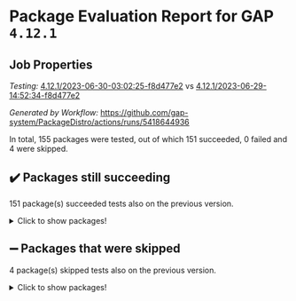 # Package Evaluation Report for GAP `4.12.1`

## Job Properties

*Testing:* [4.12.1/2023-06-30-03:02:25-f8d477e2](https://github.com/gap-system/PackageDistro/blob/data/reports/4.12.1/2023-06-30-03:02:25-f8d477e2) vs [4.12.1/2023-06-29-14:52:34-f8d477e2](https://github.com/gap-system/PackageDistro/blob/data/reports/4.12.1/2023-06-29-14:52:34-f8d477e2)

*Generated by Workflow:* https://github.com/gap-system/PackageDistro/actions/runs/5418644936

In total, 155 packages were tested, out of which 151 succeeded, 0 failed and 4 were skipped.

## :heavy_check_mark: Packages still succeeding

151 package(s) succeeded tests also on the previous version.
<details><summary>Click to show packages!</summary>

- 4ti2interface 2023.02-04 [(success)](https://github.com/gap-system/PackageDistro/actions/runs/5418644936/jobs/9851094254)
- ace 5.6.2 [(success)](https://github.com/gap-system/PackageDistro/actions/runs/5418644936/jobs/9851094324)
- aclib 1.3.2 [(success)](https://github.com/gap-system/PackageDistro/actions/runs/5418644936/jobs/9851094387)
- agt 0.3.1 [(success)](https://github.com/gap-system/PackageDistro/actions/runs/5418644936/jobs/9851094441)
- alnuth 3.2.1 [(success)](https://github.com/gap-system/PackageDistro/actions/runs/5418644936/jobs/9851094493)
- anupq 3.3.0 [(success)](https://github.com/gap-system/PackageDistro/actions/runs/5418644936/jobs/9851094548)
- atlasrep 2.1.6 [(success)](https://github.com/gap-system/PackageDistro/actions/runs/5418644936/jobs/9851094612)
- autodoc 2023.06.19 [(success)](https://github.com/gap-system/PackageDistro/actions/runs/5418644936/jobs/9851094693)
- automata 1.15 [(success)](https://github.com/gap-system/PackageDistro/actions/runs/5418644936/jobs/9851094772)
- automgrp 1.3.2 [(success)](https://github.com/gap-system/PackageDistro/actions/runs/5418644936/jobs/9851094840)
- autpgrp 1.11 [(success)](https://github.com/gap-system/PackageDistro/actions/runs/5418644936/jobs/9851094910)
- cap 2023.06-08 [(success)](https://github.com/gap-system/PackageDistro/actions/runs/5418644936/jobs/9851094973)
- caratinterface 2.3.5 [(success)](https://github.com/gap-system/PackageDistro/actions/runs/5418644936/jobs/9851095053)
- cddinterface 2022.11.01 [(success)](https://github.com/gap-system/PackageDistro/actions/runs/5418644936/jobs/9851095120)
- circle 1.6.6 [(success)](https://github.com/gap-system/PackageDistro/actions/runs/5418644936/jobs/9851095178)
- classicpres 1.22 [(success)](https://github.com/gap-system/PackageDistro/actions/runs/5418644936/jobs/9851095246)
- cohomolo 1.6.11 [(success)](https://github.com/gap-system/PackageDistro/actions/runs/5418644936/jobs/9851095305)
- congruence 1.2.5 [(success)](https://github.com/gap-system/PackageDistro/actions/runs/5418644936/jobs/9851095380)
- corelg 1.56 [(success)](https://github.com/gap-system/PackageDistro/actions/runs/5418644936/jobs/9851095442)
- crime 1.6 [(success)](https://github.com/gap-system/PackageDistro/actions/runs/5418644936/jobs/9851095505)
- crisp 1.4.6 [(success)](https://github.com/gap-system/PackageDistro/actions/runs/5418644936/jobs/9851095576)
- crypting 0.10.4 [(success)](https://github.com/gap-system/PackageDistro/actions/runs/5418644936/jobs/9851095639)
- cryst 4.1.26 [(success)](https://github.com/gap-system/PackageDistro/actions/runs/5418644936/jobs/9851095698)
- crystcat 1.1.10 [(success)](https://github.com/gap-system/PackageDistro/actions/runs/5418644936/jobs/9851095774)
- ctbllib 1.3.6 [(success)](https://github.com/gap-system/PackageDistro/actions/runs/5418644936/jobs/9851095851)
- cubefree 1.19 [(success)](https://github.com/gap-system/PackageDistro/actions/runs/5418644936/jobs/9851095920)
- curlinterface 2.3.2 [(success)](https://github.com/gap-system/PackageDistro/actions/runs/5418644936/jobs/9851095992)
- cvec 2.8.1 [(success)](https://github.com/gap-system/PackageDistro/actions/runs/5418644936/jobs/9851096055)
- datastructures 0.3.0 [(success)](https://github.com/gap-system/PackageDistro/actions/runs/5418644936/jobs/9851096121)
- deepthought 1.0.6 [(success)](https://github.com/gap-system/PackageDistro/actions/runs/5418644936/jobs/9851096163)
- design 1.8 [(success)](https://github.com/gap-system/PackageDistro/actions/runs/5418644936/jobs/9851096216)
- difsets 2.3.1 [(success)](https://github.com/gap-system/PackageDistro/actions/runs/5418644936/jobs/9851096278)
- digraphs 1.6.2 [(success)](https://github.com/gap-system/PackageDistro/actions/runs/5418644936/jobs/9851096345)
- edim 1.3.7 [(success)](https://github.com/gap-system/PackageDistro/actions/runs/5418644936/jobs/9851096420)
- example 4.3.4 [(success)](https://github.com/gap-system/PackageDistro/actions/runs/5418644936/jobs/9851096499)
- examplesforhomalg 2023.02-04 [(success)](https://github.com/gap-system/PackageDistro/actions/runs/5418644936/jobs/9851096564)
- factint 1.6.3 [(success)](https://github.com/gap-system/PackageDistro/actions/runs/5418644936/jobs/9851096625)
- ferret 1.0.9 [(success)](https://github.com/gap-system/PackageDistro/actions/runs/5418644936/jobs/9851096690)
- fga 1.5.0 [(success)](https://github.com/gap-system/PackageDistro/actions/runs/5418644936/jobs/9851096755)
- fining 1.5.5 [(success)](https://github.com/gap-system/PackageDistro/actions/runs/5418644936/jobs/9851096821)
- float 1.0.3 [(success)](https://github.com/gap-system/PackageDistro/actions/runs/5418644936/jobs/9851096884)
- format 1.4.3 [(success)](https://github.com/gap-system/PackageDistro/actions/runs/5418644936/jobs/9851096948)
- forms 1.2.9 [(success)](https://github.com/gap-system/PackageDistro/actions/runs/5418644936/jobs/9851097020)
- fplsa 1.2.6 [(success)](https://github.com/gap-system/PackageDistro/actions/runs/5418644936/jobs/9851097083)
- fr 2.4.12 [(success)](https://github.com/gap-system/PackageDistro/actions/runs/5418644936/jobs/9851097167)
- francy 2.0.3 [(success)](https://github.com/gap-system/PackageDistro/actions/runs/5418644936/jobs/9851097235)
- fwtree 1.3 [(success)](https://github.com/gap-system/PackageDistro/actions/runs/5418644936/jobs/9851097309)
- gapdoc 1.6.6 [(success)](https://github.com/gap-system/PackageDistro/actions/runs/5418644936/jobs/9851097389)
- gauss 2023.02-04 [(success)](https://github.com/gap-system/PackageDistro/actions/runs/5418644936/jobs/9851097473)
- gaussforhomalg 2023.02-04 [(success)](https://github.com/gap-system/PackageDistro/actions/runs/5418644936/jobs/9851097553)
- gbnp 1.0.5 [(success)](https://github.com/gap-system/PackageDistro/actions/runs/5418644936/jobs/9851097645)
- generalizedmorphismsforcap 2023.03-01 [(success)](https://github.com/gap-system/PackageDistro/actions/runs/5418644936/jobs/9851097721)
- genss 1.6.8 [(success)](https://github.com/gap-system/PackageDistro/actions/runs/5418644936/jobs/9851097786)
- gradedmodules 2023.02-04 [(success)](https://github.com/gap-system/PackageDistro/actions/runs/5418644936/jobs/9851097847)
- gradedringforhomalg 2023.02-04 [(success)](https://github.com/gap-system/PackageDistro/actions/runs/5418644936/jobs/9851097931)
- grape 4.9.0 [(success)](https://github.com/gap-system/PackageDistro/actions/runs/5418644936/jobs/9851098004)
- groupoids 1.73 [(success)](https://github.com/gap-system/PackageDistro/actions/runs/5418644936/jobs/9851098070)
- grpconst 2.6.4 [(success)](https://github.com/gap-system/PackageDistro/actions/runs/5418644936/jobs/9851098155)
- guarana 0.96.3 [(success)](https://github.com/gap-system/PackageDistro/actions/runs/5418644936/jobs/9851098219)
- guava 3.18 [(success)](https://github.com/gap-system/PackageDistro/actions/runs/5418644936/jobs/9851098284)
- hap 1.56 [(success)](https://github.com/gap-system/PackageDistro/actions/runs/5418644936/jobs/9851098361)
- hapcryst 0.1.15 [(success)](https://github.com/gap-system/PackageDistro/actions/runs/5418644936/jobs/9851098420)
- hecke 1.5.3 [(success)](https://github.com/gap-system/PackageDistro/actions/runs/5418644936/jobs/9851098473)
- help 3.5 [(success)](https://github.com/gap-system/PackageDistro/actions/runs/5418644936/jobs/9851098543)
- homalg 2023.02-05 [(success)](https://github.com/gap-system/PackageDistro/actions/runs/5418644936/jobs/9851098606)
- homalgtocas 2023.02-04 [(success)](https://github.com/gap-system/PackageDistro/actions/runs/5418644936/jobs/9851098671)
- idrel 2.45 [(success)](https://github.com/gap-system/PackageDistro/actions/runs/5418644936/jobs/9851098756)
- images 1.3.1 [(success)](https://github.com/gap-system/PackageDistro/actions/runs/5418644936/jobs/9851098824)
- intpic 0.3.0 [(success)](https://github.com/gap-system/PackageDistro/actions/runs/5418644936/jobs/9851098891)
- io 4.8.1 [(success)](https://github.com/gap-system/PackageDistro/actions/runs/5418644936/jobs/9851098965)
- io_forhomalg 2023.02-04 [(success)](https://github.com/gap-system/PackageDistro/actions/runs/5418644936/jobs/9851099030)
- irredsol 1.4.4 [(success)](https://github.com/gap-system/PackageDistro/actions/runs/5418644936/jobs/9851099082)
- json 2.1.1 [(success)](https://github.com/gap-system/PackageDistro/actions/runs/5418644936/jobs/9851099159)
- jupyterkernel 1.5.0 [(success)](https://github.com/gap-system/PackageDistro/actions/runs/5418644936/jobs/9851099209)
- jupyterviz 1.5.6 [(success)](https://github.com/gap-system/PackageDistro/actions/runs/5418644936/jobs/9851099269)
- kan 1.35 [(success)](https://github.com/gap-system/PackageDistro/actions/runs/5418644936/jobs/9851099323)
- kbmag 1.5.11 [(success)](https://github.com/gap-system/PackageDistro/actions/runs/5418644936/jobs/9851099403)
- laguna 3.9.6 [(success)](https://github.com/gap-system/PackageDistro/actions/runs/5418644936/jobs/9851099470)
- liealgdb 2.2.1 [(success)](https://github.com/gap-system/PackageDistro/actions/runs/5418644936/jobs/9851099521)
- liepring 2.8 [(success)](https://github.com/gap-system/PackageDistro/actions/runs/5418644936/jobs/9851099587)
- liering 2.4.2 [(success)](https://github.com/gap-system/PackageDistro/actions/runs/5418644936/jobs/9851099660)
- linearalgebraforcap 2023.06-02 [(success)](https://github.com/gap-system/PackageDistro/actions/runs/5418644936/jobs/9851099712)
- localizeringforhomalg 2023.02-04 [(success)](https://github.com/gap-system/PackageDistro/actions/runs/5418644936/jobs/9851099780)
- loops 3.4.3 [(success)](https://github.com/gap-system/PackageDistro/actions/runs/5418644936/jobs/9851099852)
- lpres 1.0.3 [(success)](https://github.com/gap-system/PackageDistro/actions/runs/5418644936/jobs/9851099917)
- majoranaalgebras 1.5.1 [(success)](https://github.com/gap-system/PackageDistro/actions/runs/5418644936/jobs/9851099986)
- mapclass 1.4.6 [(success)](https://github.com/gap-system/PackageDistro/actions/runs/5418644936/jobs/9851100045)
- matgrp 0.70 [(success)](https://github.com/gap-system/PackageDistro/actions/runs/5418644936/jobs/9851100113)
- matricesforhomalg 2023.02-04 [(success)](https://github.com/gap-system/PackageDistro/actions/runs/5418644936/jobs/9851100181)
- modisom 2.5.4 [(success)](https://github.com/gap-system/PackageDistro/actions/runs/5418644936/jobs/9851100242)
- modulepresentationsforcap 2023.06-02 [(success)](https://github.com/gap-system/PackageDistro/actions/runs/5418644936/jobs/9851100314)
- modules 2023.02-04 [(success)](https://github.com/gap-system/PackageDistro/actions/runs/5418644936/jobs/9851100375)
- monoidalcategories 2023.05-03 [(success)](https://github.com/gap-system/PackageDistro/actions/runs/5418644936/jobs/9851100434)
- nconvex 2022.09-01 [(success)](https://github.com/gap-system/PackageDistro/actions/runs/5418644936/jobs/9851100494)
- nilmat 1.4.2 [(success)](https://github.com/gap-system/PackageDistro/actions/runs/5418644936/jobs/9851100568)
- nock 1.5 [(success)](https://github.com/gap-system/PackageDistro/actions/runs/5418644936/jobs/9851100618)
- normalizinterface 1.3.6 [(success)](https://github.com/gap-system/PackageDistro/actions/runs/5418644936/jobs/9851100689)
- nq 2.5.10 [(success)](https://github.com/gap-system/PackageDistro/actions/runs/5418644936/jobs/9851100742)
- numericalsgps 1.3.1 [(success)](https://github.com/gap-system/PackageDistro/actions/runs/5418644936/jobs/9851100813)
- openmath 11.5.3 [(success)](https://github.com/gap-system/PackageDistro/actions/runs/5418644936/jobs/9851100867)
- orb 4.9.0 [(success)](https://github.com/gap-system/PackageDistro/actions/runs/5418644936/jobs/9851100931)
- packagemanager 1.4.1 [(success)](https://github.com/gap-system/PackageDistro/actions/runs/5418644936/jobs/9851100984)
- patternclass 2.4.3 [(success)](https://github.com/gap-system/PackageDistro/actions/runs/5418644936/jobs/9851101043)
- permut 2.0.4 [(success)](https://github.com/gap-system/PackageDistro/actions/runs/5418644936/jobs/9851101106)
- polenta 1.3.10 [(success)](https://github.com/gap-system/PackageDistro/actions/runs/5418644936/jobs/9851101177)
- polymaking 0.8.6 [(success)](https://github.com/gap-system/PackageDistro/actions/runs/5418644936/jobs/9851101226)
- primgrp 3.4.4 [(success)](https://github.com/gap-system/PackageDistro/actions/runs/5418644936/jobs/9851101292)
- profiling 2.5.4 [(success)](https://github.com/gap-system/PackageDistro/actions/runs/5418644936/jobs/9851101346)
- qpa 1.34 [(success)](https://github.com/gap-system/PackageDistro/actions/runs/5418644936/jobs/9851101416)
- quagroup 1.8.3 [(success)](https://github.com/gap-system/PackageDistro/actions/runs/5418644936/jobs/9851101484)
- radiroot 2.9 [(success)](https://github.com/gap-system/PackageDistro/actions/runs/5418644936/jobs/9851101588)
- rcwa 4.7.1 [(success)](https://github.com/gap-system/PackageDistro/actions/runs/5418644936/jobs/9851101648)
- rds 1.8 [(success)](https://github.com/gap-system/PackageDistro/actions/runs/5418644936/jobs/9851101712)
- recog 1.4.2 [(success)](https://github.com/gap-system/PackageDistro/actions/runs/5418644936/jobs/9851101775)
- repndecomp 1.3.0 [(success)](https://github.com/gap-system/PackageDistro/actions/runs/5418644936/jobs/9851101825)
- repsn 3.1.1 [(success)](https://github.com/gap-system/PackageDistro/actions/runs/5418644936/jobs/9851101887)
- resclasses 4.7.3 [(success)](https://github.com/gap-system/PackageDistro/actions/runs/5418644936/jobs/9851101949)
- ringsforhomalg 2023.02-05 [(success)](https://github.com/gap-system/PackageDistro/actions/runs/5418644936/jobs/9851102021)
- sco 2023.02-04 [(success)](https://github.com/gap-system/PackageDistro/actions/runs/5418644936/jobs/9851102075)
- scscp 2.4.1 [(success)](https://github.com/gap-system/PackageDistro/actions/runs/5418644936/jobs/9851102147)
- semigroups 5.2.1 [(success)](https://github.com/gap-system/PackageDistro/actions/runs/5418644936/jobs/9851102203)
- sglppow 2.3 [(success)](https://github.com/gap-system/PackageDistro/actions/runs/5418644936/jobs/9851102269)
- sgpviz 0.999.5 [(success)](https://github.com/gap-system/PackageDistro/actions/runs/5418644936/jobs/9851102330)
- simpcomp 2.1.14 [(success)](https://github.com/gap-system/PackageDistro/actions/runs/5418644936/jobs/9851102388)
- singular 2023.02.09 [(success)](https://github.com/gap-system/PackageDistro/actions/runs/5418644936/jobs/9851102446)
- sl2reps 1.1 [(success)](https://github.com/gap-system/PackageDistro/actions/runs/5418644936/jobs/9851102513)
- sla 1.5.3 [(success)](https://github.com/gap-system/PackageDistro/actions/runs/5418644936/jobs/9851102591)
- smallgrp 1.5.3 [(success)](https://github.com/gap-system/PackageDistro/actions/runs/5418644936/jobs/9851102654)
- smallsemi 0.6.13 [(success)](https://github.com/gap-system/PackageDistro/actions/runs/5418644936/jobs/9851102730)
- sonata 2.9.6 [(success)](https://github.com/gap-system/PackageDistro/actions/runs/5418644936/jobs/9851102800)
- sophus 1.27 [(success)](https://github.com/gap-system/PackageDistro/actions/runs/5418644936/jobs/9851102877)
- spinsym 1.5.2 [(success)](https://github.com/gap-system/PackageDistro/actions/runs/5418644936/jobs/9851102951)
- standardff 0.9.4 [(success)](https://github.com/gap-system/PackageDistro/actions/runs/5418644936/jobs/9851103029)
- symbcompcc 1.3.2 [(success)](https://github.com/gap-system/PackageDistro/actions/runs/5418644936/jobs/9851103105)
- thelma 1.3 [(success)](https://github.com/gap-system/PackageDistro/actions/runs/5418644936/jobs/9851103158)
- tomlib 1.2.9 [(success)](https://github.com/gap-system/PackageDistro/actions/runs/5418644936/jobs/9851103225)
- toolsforhomalg 2023.05-01 [(success)](https://github.com/gap-system/PackageDistro/actions/runs/5418644936/jobs/9851103282)
- toric 1.9.5 [(success)](https://github.com/gap-system/PackageDistro/actions/runs/5418644936/jobs/9851103357)
- toricvarieties 2022.07.13 [(success)](https://github.com/gap-system/PackageDistro/actions/runs/5418644936/jobs/9851103419)
- transgrp 3.6.4 [(success)](https://github.com/gap-system/PackageDistro/actions/runs/5418644936/jobs/9851103488)
- ugaly 4.0.3 [(success)](https://github.com/gap-system/PackageDistro/actions/runs/5418644936/jobs/9851103557)
- unipot 1.5 [(success)](https://github.com/gap-system/PackageDistro/actions/runs/5418644936/jobs/9851103629)
- unitlib 4.2.0 [(success)](https://github.com/gap-system/PackageDistro/actions/runs/5418644936/jobs/9851103684)
- utils 0.82 [(success)](https://github.com/gap-system/PackageDistro/actions/runs/5418644936/jobs/9851103747)
- uuid 0.7 [(success)](https://github.com/gap-system/PackageDistro/actions/runs/5418644936/jobs/9851103822)
- walrus 0.9991 [(success)](https://github.com/gap-system/PackageDistro/actions/runs/5418644936/jobs/9851103893)
- wedderga 4.10.4 [(success)](https://github.com/gap-system/PackageDistro/actions/runs/5418644936/jobs/9851103966)
- xmod 2.91 [(success)](https://github.com/gap-system/PackageDistro/actions/runs/5418644936/jobs/9851104024)
- xmodalg 1.23 [(success)](https://github.com/gap-system/PackageDistro/actions/runs/5418644936/jobs/9851104095)
- yangbaxter 0.10.3 [(success)](https://github.com/gap-system/PackageDistro/actions/runs/5418644936/jobs/9851104166)
- zeromqinterface 0.14 [(success)](https://github.com/gap-system/PackageDistro/actions/runs/5418644936/jobs/9851104230)
</details>

## :heavy_minus_sign: Packages that were skipped

4 package(s) skipped tests also on the previous version.
<details><summary>Click to show packages!</summary>

- browse 1.8.21 [(skipped)](https://github.com/gap-system/PackageDistro/actions/runs/5418644936/jobs/9850937021)
- itc 1.5.1 [(skipped)](https://github.com/gap-system/PackageDistro/actions/runs/5418644936/jobs/9850937021)
- polycyclic 2.16 [(skipped)](https://github.com/gap-system/PackageDistro/actions/runs/5418644936/jobs/9850937021)
- xgap 4.31 [(skipped)](https://github.com/gap-system/PackageDistro/actions/runs/5418644936/jobs/9850937021)
</details>

